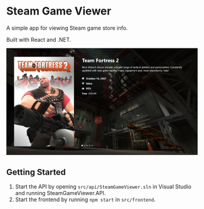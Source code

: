 # Steam Game Viewer

A simple app for viewing Steam game store info.

Built with React and .NET.

![Design](doc/design.jpg)

## Getting Started

1. Start the API by opening `src/api/SteamGameViewer.sln` in Visual Studio and running SteamGameViewer.API.
2. Start the frontend by running `npm start` in `src/frontend`.
